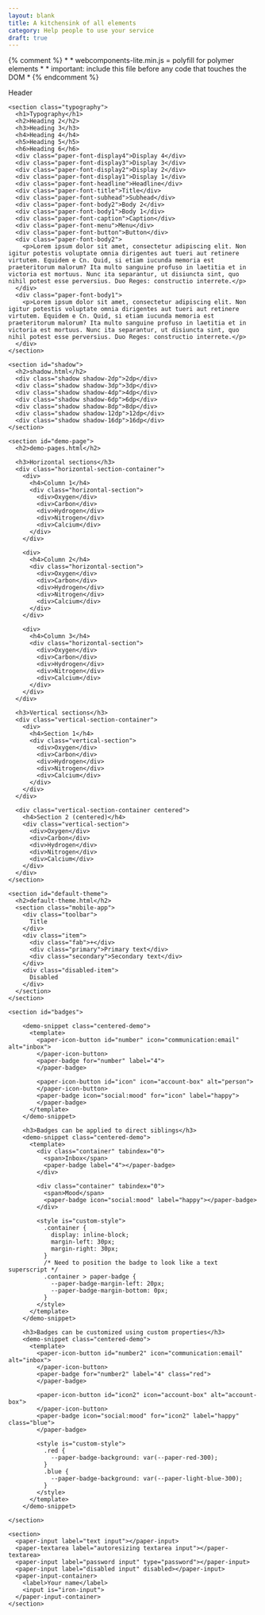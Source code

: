 ```yaml
---
layout: blank
title: A kitchensink of all elements
category: Help people to use your service
draft: true
---
```


<head>
  <meta charset="utf-8">
  <title>{{ page.title }} - {{ site.title }} - dorel.io</title>
  <meta name="viewport" content="width=device-width, initial-scale=1.0, maximum-scale=1.0">

  <!-- Fundament style to reset browser defaults -->
  <link rel="stylesheet" type="text/css" href="./assets/styles/style-fundament.css">

  {% comment %}
    *
    * webcomponents-lite.min.js = polyfill for polymer elements
    *
    * important: include this file before any code that touches the DOM
    *
  {% endcomment %}
  <script src="/bower_components/webcomponentsjs/webcomponents-lite.min.js"></script>

  <link rel="import" href="/bower_components/iron-flex-layout/iron-flex-layout.html">
  <link rel="import" href="/bower_components/iron-iconset/iron-iconset.html">

  <link rel="import" href="/bower_components/paper-header-panel/paper-header-panel.html">
  <link rel="import" href="/bower_components/paper-toolbar/paper-toolbar.html">
  <link rel="import" href="/bower_components/paper-badge/paper-badge.html">
  
  <!-- paper-styles -->
  <link rel="import" href="/bower_components/paper-styles/color.html">
  <link rel="import" href="/bower_components/paper-styles/shadow.html">
  <link rel="import" href="/bower_components/paper-styles/typography.html">

  <!-- themes 
  Add theme files the <head> tag _AFTER_ the
  webcomponents-lite.min.js and other HTML imports. 
  - These can be used for the template switcher.
  -->
  <link rel="import" href="/bower_components/paper-styles/default-theme">

  <!--script src="/bower_components/platform/platform.js"></script-->
</head>

<!-- Custom style for polymer objects -->
<style is="custom-style">

  .shadow {
    display: inline-block;
    padding: 8px;
    margin: 16px;
    height: 50px;
    width: 50px;
  }

  .shadow-2dp {
    @apply(--shadow-elevation-2dp);
  }

</style>

<body>

  <paper-header-panel mode="waterfall-tall">
    <paper-toolbar>
      <div>Header</div>
    </paper-toolbar>
  </paper-header-panel>

  <main>

    <section class="typography">
      <h1>Typography</h1>
      <h2>Heading 2</h2>
      <h3>Heading 3</h3>
      <h4>Heading 4</h4>
      <h5>Heading 5</h5>
      <h6>Heading 6</h6>
      <div class="paper-font-display4">Display 4</div>
      <div class="paper-font-display3">Display 3</div>
      <div class="paper-font-display2">Display 2</div>
      <div class="paper-font-display1">Display 1</div>
      <div class="paper-font-headline">Headline</div>
      <div class="paper-font-title">Title</div>
      <div class="paper-font-subhead">Subhead</div>
      <div class="paper-font-body2">Body 2</div>
      <div class="paper-font-body1">Body 1</div>
      <div class="paper-font-caption">Caption</div>
      <div class="paper-font-menu">Menu</div>
      <div class="paper-font-button">Button</div>
      <div class="paper-font-body2">
        <p>Lorem ipsum dolor sit amet, consectetur adipiscing elit. Non igitur potestis voluptate omnia dirigentes aut tueri aut retinere virtutem. Equidem e Cn. Quid, si etiam iucunda memoria est praeteritorum malorum? Ita multo sanguine profuso in laetitia et in victoria est mortuus. Nunc ita separantur, ut disiuncta sint, quo nihil potest esse perversius. Duo Reges: constructio interrete.</p>
      </div>
      <div class="paper-font-body1">
        <p>Lorem ipsum dolor sit amet, consectetur adipiscing elit. Non igitur potestis voluptate omnia dirigentes aut tueri aut retinere virtutem. Equidem e Cn. Quid, si etiam iucunda memoria est praeteritorum malorum? Ita multo sanguine profuso in laetitia et in victoria est mortuus. Nunc ita separantur, ut disiuncta sint, quo nihil potest esse perversius. Duo Reges: constructio interrete.</p>
      </div>
    </section>

    <section id="shadow">
      <h2>shadow.html</h2>
      <div class="shadow shadow-2dp">2dp</div>
      <div class="shadow shadow-3dp">3dp</div>
      <div class="shadow shadow-4dp">4dp</div>
      <div class="shadow shadow-6dp">6dp</div>
      <div class="shadow shadow-8dp">8dp</div>
      <div class="shadow shadow-12dp">12dp</div>
      <div class="shadow shadow-16dp">16dp</div>
    </section>

    <section id="demo-page">
      <h2>demo-pages.html</h2>

      <h3>Horizontal sections</h3>
      <div class="horizontal-section-container">
        <div>
          <h4>Column 1</h4>
          <div class="horizontal-section">
            <div>Oxygen</div>
            <div>Carbon</div>
            <div>Hydrogen</div>
            <div>Nitrogen</div>
            <div>Calcium</div>
          </div>
        </div>

        <div>
          <h4>Column 2</h4>
          <div class="horizontal-section">
            <div>Oxygen</div>
            <div>Carbon</div>
            <div>Hydrogen</div>
            <div>Nitrogen</div>
            <div>Calcium</div>
          </div>
        </div>

        <div>
          <h4>Column 3</h4>
          <div class="horizontal-section">
            <div>Oxygen</div>
            <div>Carbon</div>
            <div>Hydrogen</div>
            <div>Nitrogen</div>
            <div>Calcium</div>
          </div>
        </div>
      </div>

      <h3>Vertical sections</h3>
      <div class="vertical-section-container">
        <div>
          <h4>Section 1</h4>
          <div class="vertical-section">
            <div>Oxygen</div>
            <div>Carbon</div>
            <div>Hydrogen</div>
            <div>Nitrogen</div>
            <div>Calcium</div>
          </div>
        </div>
      </div>

      <div class="vertical-section-container centered">
        <h4>Section 2 (centered)</h4>
        <div class="vertical-section">
          <div>Oxygen</div>
          <div>Carbon</div>
          <div>Hydrogen</div>
          <div>Nitrogen</div>
          <div>Calcium</div>
        </div>
      </div>
    </section>

    <section id="default-theme">
      <h2>default-theme.html</h2>
      <section class="mobile-app">
        <div class="toolbar">
          Title
        </div>
        <div class="item">
          <div class="fab">+</div>
          <div class="primary">Primary text</div>
          <div class="secondary">Secondary text</div>
        </div>
        <div class="disabled-item">
          Disabled
        </div>
      </section>
    </section>

    <section id="badges">

        <demo-snippet class="centered-demo">
          <template>
            <paper-icon-button id="number" icon="communication:email" alt="inbox">
            </paper-icon-button>
            <paper-badge for="number" label="4">
            </paper-badge>

            <paper-icon-button id="icon" icon="account-box" alt="person">
            </paper-icon-button>
            <paper-badge icon="social:mood" for="icon" label="happy">
            </paper-badge>
          </template>
        </demo-snippet>

        <h3>Badges can be applied to direct siblings</h3>
        <demo-snippet class="centered-demo">
          <template>
            <div class="container" tabindex="0">
              <span>Inbox</span>
              <paper-badge label="4"></paper-badge>
            </div>

            <div class="container" tabindex="0">
              <span>Mood</span>
              <paper-badge icon="social:mood" label="happy"></paper-badge>
            </div>

            <style is="custom-style">
              .container {
                display: inline-block;
                margin-left: 30px;
                margin-right: 30px;
              }
              /* Need to position the badge to look like a text superscript */
              .container > paper-badge {
                --paper-badge-margin-left: 20px;
                --paper-badge-margin-bottom: 0px;
              }
            </style>
          </template>
        </demo-snippet>

        <h3>Badges can be customized using custom properties</h3>
        <demo-snippet class="centered-demo">
          <template>
            <paper-icon-button id="number2" icon="communication:email" alt="inbox">
            </paper-icon-button>
            <paper-badge for="number2" label="4" class="red">
            </paper-badge>

            <paper-icon-button id="icon2" icon="account-box" alt="account-box">
            </paper-icon-button>
            <paper-badge icon="social:mood" for="icon2" label="happy" class="blue">
            </paper-badge>

            <style is="custom-style">
              .red {
                --paper-badge-background: var(--paper-red-300);
              }
              .blue {
                --paper-badge-background: var(--paper-light-blue-300);
              }
            </style>
          </template>
        </demo-snippet>

    </section>

    <section>
      <paper-input label="text input"></paper-input>
      <paper-textarea label="autoresizing textarea input"></paper-textarea>
      <paper-input label="password input" type="password"></paper-input>
      <paper-input label="disabled input" disabled></paper-input>
      <paper-input-container>
        <label>Your name</label>
        <input is="iron-input">
      </paper-input-container>
    </section>

  </main>

  <script>
    // Uses webcomponents-lite.min.js.
    // If you aren't using the polyfill, you can't rely on the WebComponentsReady.
    // To ensure that elements are ready on polyfilled browsers, 
    // wait for WebComponentsReady.
    document.addEventListener('WebComponentsReady', function() {
      var input = document.querySelector('paper-input');
      var button = document.querySelector('paper-button');
      var greeting = document.getElementById("greeting");
      button.addEventListener('click', function() {
        greeting.textContent = 'Hello, ' + input.value;
      });
    });
  </script>

</body>
